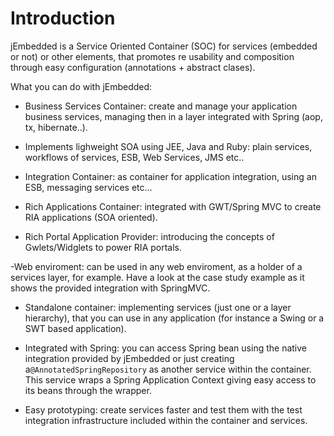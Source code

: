 # Introduction #

jEmbedded is a Service Oriented Container (SOC) for services (embedded or not) or other elements, that promotes re usability and composition through easy configuration (annotations + abstract clases).


What you can do with jEmbedded:

- Business Services Container: create and manage your application business services, managing then in a layer integrated with Spring (aop, tx, hibernate..).

- Implements lighweight SOA using JEE, Java and Ruby: plain services, workflows of services, ESB, Web Services, JMS etc..

- Integration Container: as container for application integration, using an ESB, messaging services etc...

- Rich Applications Container: integrated with GWT/Spring MVC to create RIA applications (SOA oriented).

- Rich Portal Application Provider: introducing the concepts of Gwlets/Widglets to power RIA portals.

-Web enviroment: can be used in any web enviroment, as a holder of a services layer, for example. Have a look at the case study example as it shows the provided integration with SpringMVC.

- Standalone container: implementing services (just one or a layer hierarchy), that you can use in any application (for instance a Swing or a SWT based application).

- Integrated with Spring: you can access Spring bean using the native integration provided by jEmbedded or just creating a`@AnnotatedSpringRepository` as another service within the container. This service wraps a Spring Application Context giving easy access to its beans through the wrapper.

- Easy prototyping: create services faster and test them with the test integration infrastructure included within the container and services.